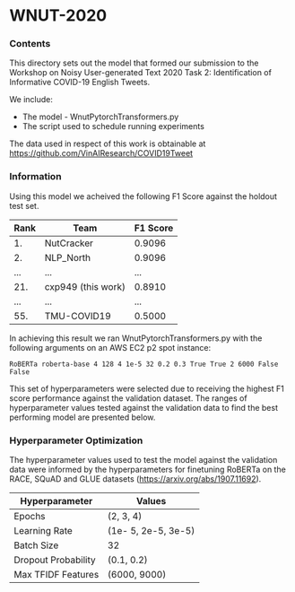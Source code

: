 # WNUT-2020

### Contents

This directory sets out the model that formed our submission to the Workshop on Noisy User-generated Text 2020 Task 2: Identification of Informative COVID-19 English Tweets. 

We include:

* The model - WnutPytorchTransformers.py
* The script used to schedule running experiments

The data used in respect of this work is obtainable at https://github.com/VinAIResearch/COVID19Tweet

### Information

Using this model we acheived the following F1 Score against the holdout test set. 

| Rank | Team               | F1 Score |
| ---- | ------------------ | -------- |
| 1.   | NutCracker         | 0.9096   |
| 2.   | NLP\_North         | 0.9096   |
| ...  | ...                | ...      |
| 21.  | cxp949 (this work) | 0.8910   |
| ...  | ...                | ...      |
| 55.  | TMU-COVID19        | 0.5000   |

In achieving this result we ran WnutPytorchTransformers.py with the following arguments on an AWS EC2 p2 spot instance:

`RoBERTa roberta-base 4 128 4 1e-5 32 0.2 0.3 True True 2 6000 False False`

This set of hyperparameters were selected due to receiving the highest F1 score performance against the validation dataset. The ranges of hyperparameter values tested against the validation data to find the best performing model are presented below. 

### Hyperparameter Optimization

The hyperparameter values used to test the model against the validation data were informed by the hyperparameters for finetuning RoBERTa on the RACE, SQuAD and GLUE datasets (https://arxiv.org/abs/1907.11692). 

| Hyperparameter      | Values              |
| ------------------- | ------------------- |
| Epochs              | (2, 3, 4)           |
| Learning Rate       | (1e- 5, 2e-5, 3e-5) |
| Batch Size          | 32                  |
| Dropout Probability | (0.1, 0.2)          |
| Max TFIDF Features  | (6000, 9000)        |

